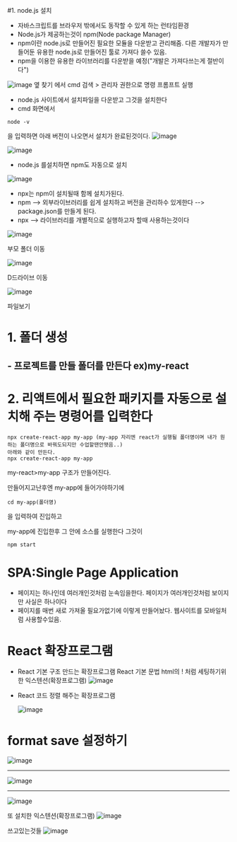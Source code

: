 #1. node.js 설치
* 자바스크립트를 브라우저 밖에서도 동작할 수 있게 하는 런타임환경
* Node.js가 제공하는것이 npm(Node package Manager)
* npm이란 node.js로 만들어진 필요한 모듈을 다운받고 관리해줌. 다른 개발자가 만들어둔 유용한 node.js로 만들어진 툴로 가져다 쓸수 있음.
* npm을 이용한 유용한 라이브러리를 다운받을 예정("개발은 가져다쓰는게 절반이다")

![image](https://github.com/Sary556/react/assets/141836031/31962603-6b81-4e9a-a814-ae6c04a8f6e4) 옆 찾기 에서 cmd 검색 > 관리자 권한으로 명령 프롬프트 실행

* node.js 사이트에서 설치파일을 다운받고 그것을 설치한다
* cmd 화면에서
```
node -v
```
을 입력하면 아래 버전이 나오면서 설치가 완료된것이다.
![image](https://github.com/Sary556/react/assets/141836031/0bb854da-8564-4bcc-a18c-8dac9c4f074d)


![image](https://github.com/Sary556/react/assets/141836031/1c707fab-1123-4e6d-9816-807a025f6842)

* node.js 를설치하면 npm도 자동으로 설치


![image](https://github.com/Sary556/react/assets/141836031/7cba22ed-826e-41f8-8255-d80767d40233)

* npx는 npm이 설치될때 함께 설치가된다.
* npm --> 외부라이브러리를 쉽게 설치하고 버전을 관리하수 있게한다 --> package.json를 만들게 된다.
* npx --> 라이브러리를 개별적으로 실행하고자 할때 사용하는것이다


![image](https://github.com/Sary556/react/assets/141836031/f5336c49-2645-4b2f-b0bb-430ee5c75f82)

부모 폴더 이동

![image](https://github.com/Sary556/react/assets/141836031/69fd8a42-daa5-4aa1-8f87-325e82b743e1)

D드라이브 이동

![image](https://github.com/Sary556/react/assets/141836031/f28f88b8-8ab8-4bea-9fd0-48729ecbed68)

파일보기


# 1. 폴더 생성
## - 프로젝트를 만들 폴더를 만든다 ex)my-react
# 2. 리액트에서 필요한 패키지를 자동으로 설치해 주는 명령어를 입력한다
```
npx create-react-app my-app (my-app 자리엔 react가 실행될 폴더명이며 내가 원하는 폴더명으로 바꿔도되지만 수업할땐안됏음..)
아래와 같이 만든다.
npx create-react-app my-app 
```

my-react>my-app 구조가 만들어진다.

만들어지고난후엔 my-app에 들어가야하기에 
```
cd my-app(폴더명)
```
을 입력하여 진입하고

my-app에 진입한후 그 안에 소스를 실행한다 그것이
```
npm start
```

# SPA:Single Page Application
  - 페이지는 하나인데 여러개인것처럼 눈속임을한다. 페이지가 여러개인것처럼 보이지만 사실은 하나이다
  - 페이지를 매번 새로 가져올 필요가없기에 이렇게 만들어놨다. 웹사이트를 모바일처럼 사용할수있음.
  



# React 확장프로그램
- React 기본 구조 만드는 확장프로그램
  React 기본 문법 html의 ! 처럼 세팅하기위한 익스텐션(확장프로그램)
  ![image](https://github.com/Sary556/react/assets/141836031/1cdd06b4-c9bf-4d61-8f2d-b92032806b0e)



- React 코드 정렬 해주는 확장프로그램

  ![image](https://github.com/Sary556/react/assets/141836031/3c7b5815-014d-45fa-ac28-f7a4c13c06c7)



# format save 설정하기

  ![image](https://github.com/Sary556/react/assets/141836031/e547e36f-3015-42cb-8c1f-325e4fb01f15)



-------



  ![image](https://github.com/Sary556/react/assets/141836031/996f074d-fa76-4ac5-b309-ae5d6292fd49)



-------



  ![image](https://github.com/Sary556/react/assets/141836031/484a6270-cdcd-498c-9e0f-a88215478af2)


또 설치한 익스텐션(확장프로그램)
![image](https://github.com/Sary556/react/assets/141836031/ebe66172-f6fb-40ff-aea4-9f9d55416b5b)

쓰고있는것들
![image](https://github.com/Sary556/react/assets/141836031/3b2c20c8-30fd-44a8-8ca4-6f34763a8fb5)







